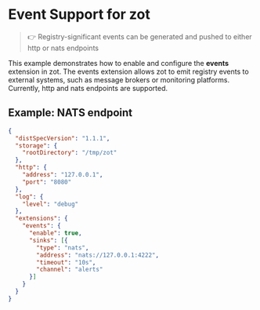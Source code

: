 # Event Support for zot

> :point_right: Registry-significant events can be generated and pushed to either http or nats endpoints


This example demonstrates how to enable and configure the **events** extension in zot.
The events extension allows zot to emit registry events to external systems, such as message brokers or monitoring platforms.
Currently, http and nats endpoints are supported.


## Example: NATS endpoint


``` json
{
  "distSpecVersion": "1.1.1",
  "storage": {
    "rootDirectory": "/tmp/zot"
  },
  "http": {
    "address": "127.0.0.1",
    "port": "8080"
  },
  "log": {
    "level": "debug"
  },
  "extensions": {
    "events": {
      "enable": true,
      "sinks": [{
        "type": "nats",
        "address": "nats://127.0.0.1:4222",
        "timeout": "10s",
        "channel": "alerts"
      }]
    }
  }
}

```